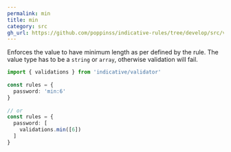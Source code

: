 ```yaml
---
permalink: min
title: min
category: src
gh_url: https://github.com/poppinss/indicative-rules/tree/develop/src/validations/array-and-string/min.ts
---
```


Enforces the value to have minimum length as per defined by the rule. The
value type has to be a `string` or `array`, otherwise validation will
fail.
 
```ts
import { validations } from 'indicative/validator'
 
const rules = {
  password: 'min:6'
}
 
// or
const rules = {
  password: [
    validations.min([6])
  ]
}
```